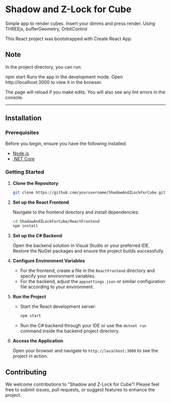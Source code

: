 # Shadow and Z-Lock for Cube

Simple app to render cubes. Insert your dimms and press render. Using THREEjs, bufferGeometry, OrbitControl

This React project was bootstrapped with Create React App.

## Note

In the project directory, you can run:

npm start
Runs the app in the development mode.
Open http://localhost:3000 to view it in the browser.

The page will reload if you make edits.
You will also see any lint errors in the console.


***


## Installation

### Prerequisites

Before you begin, ensure you have the following installed:
- [Node.js](https://nodejs.org/)
- [.NET Core](https://dotnet.microsoft.com/download)

### Getting Started

1. **Clone the Repository**

    ```sh
    git clone https://github.com/yourusername/ShadowAndZLockForCube.git
    ```

2. **Set up the React Frontend**

    Navigate to the frontend directory and install dependencies:

    ```sh
    cd ShadowAndZLockForCube/ReactFrontend
    npm install
    ```

3. **Set up the C# Backend**

    Open the backend solution in Visual Studio or your preferred IDE. Restore the NuGet packages and ensure the project builds successfully.

4. **Configure Environment Variables**

    - For the frontend, create a file in the `ReactFrontend` directory and specify your environment variables.
    - For the backend, adjust the `appsettings.json` or similar configuration file according to your environment.

5. **Run the Project**

    - Start the React development server:

      ```sh
      npm start
      ```

    - Run the C# backend through your IDE or use the `dotnet run` command inside the backend project directory.

6. **Access the Application**

    Open your browser and navigate to `http://localhost:3000` to see the project in action.

## Contributing

We welcome contributions to "Shadow and Z-Lock for Cube"! Please feel free to submit issues, pull requests, or suggest features to enhance the project.

